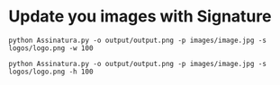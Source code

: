 # Update you images with Signature
```
python Assinatura.py -o output/output.png -p images/image.jpg -s logos/logo.png -w 100
```
```
python Assinatura.py -o output/output.png -p images/image.jpg -s logos/logo.png -h 100
```